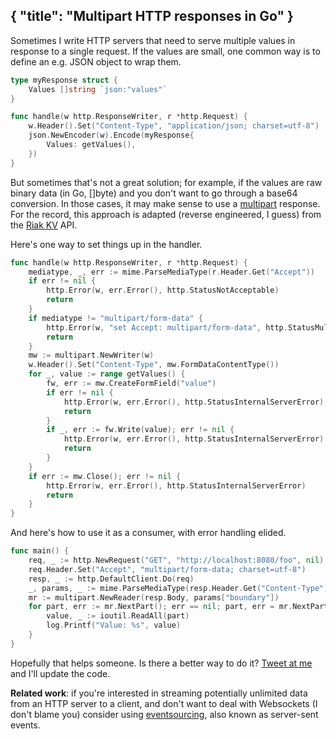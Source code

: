 { "title": "Multipart HTTP responses in Go" }
---

Sometimes I write HTTP servers that need to serve multiple values in response
to a single request. If the values are small, one common way is to define an
e.g. JSON object to wrap them.

```go
type myResponse struct {
	Values []string `json:"values"`
}

func handle(w http.ResponseWriter, r *http.Request) {
	w.Header().Set("Content-Type", "application/json; charset=utf-8")
	json.NewEncoder(w).Encode(myResponse{
		Values: getValues(),
	})
}
```

But sometimes that's not a great solution; for example, if the values are raw
binary data (in Go, []byte) and you don't want to go through a base64
conversion. In those cases, it may make sense to use a [multipart][1] response.
For the record, this approach is adapted (reverse engineered, I guess) from the
[Riak KV][2] API.

[1]: https://golang.org/pkg/mime/multipart
[2]: http://docs.basho.com/riak/kv/2.2.3/developing/usage/conflict-resolution/#siblings-in-action

Here's one way to set things up in the handler.

```go
func handle(w http.ResponseWriter, r *http.Request) {
	mediatype, _, err := mime.ParseMediaType(r.Header.Get("Accept"))
	if err != nil {
		http.Error(w, err.Error(), http.StatusNotAcceptable)
		return
	}
	if mediatype != "multipart/form-data" {
		http.Error(w, "set Accept: multipart/form-data", http.StatusMultipleChoices)
		return
	}
	mw := multipart.NewWriter(w)
	w.Header().Set("Content-Type", mw.FormDataContentType())
	for _, value := range getValues() {
		fw, err := mw.CreateFormField("value")
		if err != nil {
			http.Error(w, err.Error(), http.StatusInternalServerError)
			return
		}
		if _, err := fw.Write(value); err != nil {
			http.Error(w, err.Error(), http.StatusInternalServerError)
			return
		}
	}
	if err := mw.Close(); err != nil {
		http.Error(w, err.Error(), http.StatusInternalServerError)
		return
	}
}
```

And here's how to use it as a consumer, with error handling elided.

```go
func main() {
	req, _ := http.NewRequest("GET", "http://localhost:8080/foo", nil)
	req.Header.Set("Accept", "multipart/form-data; charset=utf-8")
	resp, _ := http.DefaultClient.Do(req)
	_, params, _ := mime.ParseMediaType(resp.Header.Get("Content-Type"))
	mr := multipart.NewReader(resp.Body, params["boundary"])
	for part, err := mr.NextPart(); err == nil; part, err = mr.NextPart() {
		value, _ := ioutil.ReadAll(part)
		log.Printf("Value: %s", value)
	}
}
```

Hopefully that helps someone. Is there a better way to do it? 
[Tweet at me](https://twitter.com/peterbourgon) and I'll update the code.

**Related work**: if you're interested in streaming potentially unlimited data
from an HTTP server to a client, and don't want to deal with Websockets (I
don't blame you) consider using [eventsourcing][es], also known as server-sent
events.

[es]: https://godoc.org/github.com/bernerdschaefer/eventsource
